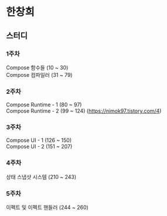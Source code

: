# 한창희
## 스터디
### 1주차
Compose 함수들 (10 ~ 30) <br>
Compose 컴파일러 (31 ~ 79)

### 2주차
Compose Runtime - 1 (80 ~ 97) <br>
Compose Runtime - 2 (99 ~ 124) (https://nimok97.tistory.com/4)

### 3주차
Compose UI - 1 (126 ~ 150) <br>
Compose UI - 2 (151 ~ 207)

### 4주차
상태 스냅샷 시스템 (210 ~ 243)

### 5주차
이펙트 및 이펙트 핸들러 (244 ~ 260)
